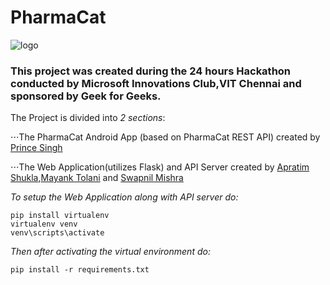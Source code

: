 # PharmaCat

![logo](https://i.imgur.com/F9Z8mih.png "PharmaCat logo created by Prince Singh")

### This project was created during the 24 hours Hackathon conducted by Microsoft Innovations Club,VIT Chennai and sponsored by Geek for Geeks.

The Project is divided into *2 sections*:

⋅⋅⋅The PharmaCat Android App (based on PharmaCat REST API) created by [Prince Singh](https://github.com/princesinghr1)

⋅⋅⋅The Web Application(utilizes Flask) and API Server created by [Apratim Shukla](https://github.com/apratimshukla6),[Mayank Tolani](https://github.com/mak1082) and [Swapnil Mishra](https://github.com/Swapnil0115)

*To setup the Web Application along with API server do:*
```
pip install virtualenv
virtualenv venv
venv\scripts\activate
```
*Then after activating the virtual environment do:*
```
pip install -r requirements.txt
```



